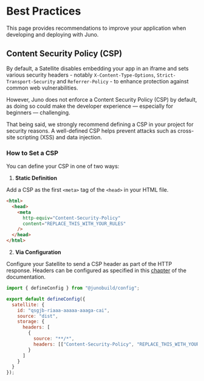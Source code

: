 # Best Practices

This page provides recommendations to improve your application when developing and deploying with Juno.

## Content Security Policy (CSP)

By default, a Satellite disables embedding your app in an iframe and sets various security headers - notably `X-Content-Type-Options`, `Strict-Transport-Security` and `Referrer-Policy` - to enhance protection against common web vulnerabilities.

However, Juno does not enforce a Content Security Policy (CSP) by default, as doing so could make the developer experience — especially for beginners — challenging.

That being said, we strongly recommend defining a CSP in your project for security reasons. A well-defined CSP helps prevent attacks such as cross-site scripting (XSS) and data injection.

### How to Set a CSP

You can define your CSP in one of two ways:

1. **Static Definition**

Add a CSP as the first `<meta>` tag of the `<head>` in your HTML file.

```html
<html>
  <head>
    <meta
      http-equiv="Content-Security-Policy"
      content="REPLACE_THIS_WITH_YOUR_RULES"
    />
  </head>
</html>
```

2. **Via Configuration**

Configure your Satellite to send a CSP header as part of the HTTP response. Headers can be configured as specified in this [chapter](../reference/configuration.mdx#http-headers) of the documentation.

```javascript
import { defineConfig } from "@junobuild/config";

export default defineConfig({
  satellite: {
    id: "qsgjb-riaaa-aaaaa-aaaga-cai",
    source: "dist",
    storage: {
      headers: [
        {
          source: "**/*",
          headers: [["Content-Security-Policy", "REPLACE_THIS_WITH_YOUR_RULES"]]
        }
      ]
    }
  }
});
```
